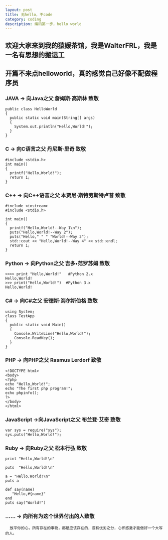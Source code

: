 ```yaml
---
layout: post
title: 无hello，不code
category: coding
description: 编码第一步，hello world
---
```


## 欢迎大家来到我的猿媛茶馆，我是WalterFRL，我是一名有思想的搬运工

## 开篇不来点helloworld，真的感觉自己好像不配做程序员

### JAVA -> 向Java之父 詹姆斯·高斯林 致敬
```
public class HelloWorld
{  
  public static void main(String[] args)  
  {  
    System.out.println("Hello,World!");  
  }  
}  
```

### C -> 向C语言之父 丹尼斯·里奇 致敬
```
#include <stdio.h>  
int main()               
{  
  printf("Hello,World!"); 
  return 1;
}  
```

### C++ -> 向C++语言之父 本贾尼·斯特劳斯特卢普 致敬
```
#include <iostream>              
#include <stdio.h>               
  
int main()  
{  
  printf("Hello,World!--Way 1\n");    
  puts("Hello,World!--Way 2");        
  puts("Hello," " " "World!--Way 3");  
  std::cout << "Hello,World!--Way 4" << std::endl; 
  return 1;                                        
} 
```

### Python -> 向Python之父 吉多•范罗苏姆 致敬
```
>>>> print "Hello,World!"   #Python 2.x  
Hello,World!  
>>> print("Hello,World!")  #Python 3.x    
Hello,World!  
```

### C# -> 向C#之父 安德斯·海尔斯伯格 致敬
```
using System;  
class TestApp  
{  
  public static void Main()  
  {  
    Console.WriteLine("Hello,World!");  
    Console.ReadKey();  
  }  
}  
```

### PHP -> 向PHP之父 Rasmus Lerdorf 致敬
```
<!DOCTYPE html>  
<body>  
<?php  
echo "Hello,World!";            
echo "The first php program!";  
echo phpinfo();                 
?>  
</body>  
</html>  
```

### JavaScript ->向JavaScript之父 布兰登·艾奇 致敬
```
var sys = require("sys");    
sys.puts("Hello,World!");   
```

### Ruby -> 向Ruby之父 松本行弘 致敬
```
print "Hello,World!\n"  

puts  "Hello,World!\n"  

a = "Hello,World!\n"     
puts a  

def say(name)  
   "Hello,#{name}"  
end  
puts say("World!")
```
### …… -> 向所有为这个世界付出的人致敬

```
  放平你的心，所有存在的事物，都是应该存在的，没有优劣之分，心怀感激才能做好一个大写的人。
```